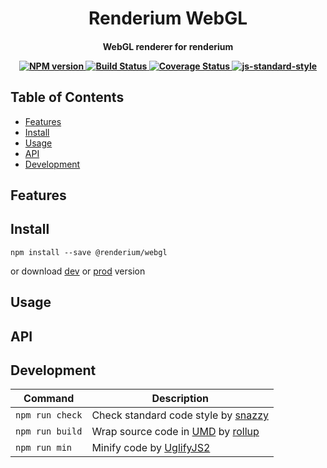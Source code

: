 <h1 align="center">Renderium WebGL</h1>
<h4 align="center">WebGL renderer for renderium
<p align="center">
  <a href="https://www.npmjs.com/package/broadsw0rd/templates" target="_blank">
    <img src="https://img.shields.io/npm/v/renderium/webgl.svg" alt="NPM version" target="_blank"></img>
  </a>
  <a href="https://travis-ci.org/broadsw0rd/templates" target="_blank">
    <img src="https://travis-ci.org/renderium/webgl.svg?branch=master" alt="Build Status" target="_blank"></img>
  </a>
  <a href='https://coveralls.io/github/broadsw0rd/templates?branch=master'>
    <img src='https://coveralls.io/repos/github/renderium/webgl/badge.svg?branch=master' alt='Coverage Status' />
  </a>
  <a href="https://github.com/feross/standard" target="_blank">
    <img src="https://img.shields.io/badge/code%20style-standard-brightgreen.svg?style=flat" alt="js-standard-style"/>
  </a>
</p>

## Table of Contents

- [Features](#features)
- [Install](#install)
- [Usage](#usage)
- [API](#api)
- [Development](#development)

## Features

## Install

```
npm install --save @renderium/webgl
```

or download [dev](https://unpkg.com/renderium/webgl/dist/templates.umd.js) or [prod](https://unpkg.com/renderium/webgl/dist/templates.min.js) version

## Usage

## API

## Development

Command | Description
------- | -----------
`npm run check` | Check standard code style by [snazzy](https://www.npmjs.com/package/snazzy)
`npm run build` | Wrap source code in [UMD](https://github.com/umdjs/umd) by [rollup](http://rollupjs.org/)
`npm run min` | Minify code by [UglifyJS2](https://github.com/mishoo/UglifyJS2)
